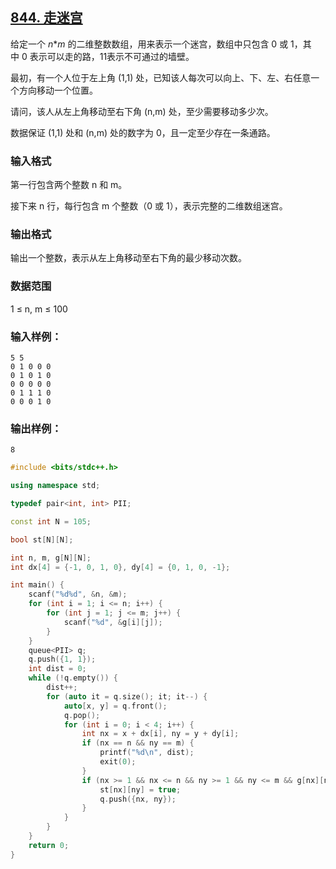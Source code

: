 ## **[844. 走迷宫](https://www.acwing.com/problem/content/846/)**

给定一个 $n$*$m$ 的二维整数数组，用来表示一个迷宫，数组中只包含 0 或 1，其中 0 表示可以走的路，11表示不可通过的墙壁。

最初，有一个人位于左上角 (1,1) 处，已知该人每次可以向上、下、左、右任意一个方向移动一个位置。

请问，该人从左上角移动至右下角 (n,m) 处，至少需要移动多少次。

数据保证 (1,1) 处和 (n,m) 处的数字为 0，且一定至少存在一条通路。

### **输入格式**

第一行包含两个整数 n 和 m。

接下来 n 行，每行包含 m 个整数（0 或 1），表示完整的二维数组迷宫。

### **输出格式**

输出一个整数，表示从左上角移动至右下角的最少移动次数。

### **数据范围**

1 ≤ n, m ≤ 100

### **输入样例：**

```
5 5
0 1 0 0 0
0 1 0 1 0
0 0 0 0 0
0 1 1 1 0
0 0 0 1 0
```

### **输出样例：**

```
8
```

```cpp
#include <bits/stdc++.h>

using namespace std;

typedef pair<int, int> PII;

const int N = 105;

bool st[N][N];

int n, m, g[N][N];
int dx[4] = {-1, 0, 1, 0}, dy[4] = {0, 1, 0, -1};

int main() {
    scanf("%d%d", &n, &m);
    for (int i = 1; i <= n; i++) {
        for (int j = 1; j <= m; j++) {
            scanf("%d", &g[i][j]);
        }
    }
    queue<PII> q;
    q.push({1, 1});
    int dist = 0;
    while (!q.empty()) {
        dist++;
        for (auto it = q.size(); it; it--) {
            auto[x, y] = q.front();
            q.pop();
            for (int i = 0; i < 4; i++) {
                int nx = x + dx[i], ny = y + dy[i];
                if (nx == n && ny == m) {
                    printf("%d\n", dist);
                    exit(0);
                }
                if (nx >= 1 && nx <= n && ny >= 1 && ny <= m && g[nx][ny] != 1 && !st[nx][ny]) {
                    st[nx][ny] = true;
                    q.push({nx, ny});
                }
            }
        }
    }
    return 0;
}
```